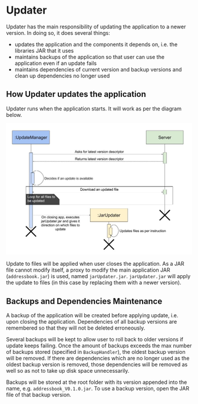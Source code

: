 # Updater
Updater has the main responsibility of updating the application to a newer version. In doing so,
it does several things:

- updates the application and the components it depends on, i.e. the libraries JAR that it uses
- maintains backups of the application so that user can use the application even if an update fails
- maintains dependencies of current version and backup versions and clean up dependencies no longer used

## How Updater updates the application
Updater runs when the application starts. It will work as per the diagram below.

<img src="images/How Updater Works.jpg" width="600">

Update to files will be applied when user closes the application. As a JAR file cannot modify itself,
a proxy to modify the main application JAR (`addressbook.jar`) is used, named `jarUpdater.jar`. `jarUpdater.jar` will
apply the update to files (in this case by replacing them with a newer version).

## Backups and Dependencies Maintenance
A backup of the application will be created before applying update, i.e. upon closing the application. Dependencies
of all backup versions are remembered so that they will not be deleted erroneously.

Several backups will be kept to allow user to roll back to older versions if update keeps failing. Once the amount of
backups exceeds the max number of backups stored (specified in `BackupHandler`), the oldest backup version will be
removed. If there are dependencies which are no longer used as the oldest backup version is removed, those dependencies
will be removed as well so as not to take up disk space unnecessarily.

Backups will be stored at the root folder with its version appended into the name, e.g. `addressbook_V0.1.0.jar`. To use
a backup version, open the JAR file of that backup version.